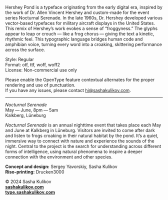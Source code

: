 Hershey Pond is a typeface originating from the early digital era, inspired by the work of Dr. Allen Vincent Hershey and custom-made for the event series Nocturnal Serenade. In the late 1960s, Dr. Hershey developed various vector-based typefaces for military aircraft displays in the United States. This remix of Hershey’s work evokes a sense of “froggyness.” The glyphs appear to leap or crouch — like a frog chorus — giving the text a kinetic, rhythmic feel. This typographic language bridges human code and amphibian voice, turning every word into a croaking, skittering performance across the surface.

Style: Regular  
Format: otf, ttf, woff, woff2  
License: Non-commercial use only

Please enable the OpenType feature contextual alternates for the proper rendering and use of punctuation.  
If you have any issues, please contact [hi@sashakulikov.com](mailto:hi@sashakulikov.com).


---

*Nocturnal Serenade*  
May — June, 8pm — 5am  
Kalkberg, Lüneburg  

*Nocturnal Serenade* is an annual nighttime event that takes place each May and June at Kalkberg in Lüneburg. Visitors are invited to come after dark and listen to frogs croaking in their natural habitat by the pond. It’s a quiet, immersive way to connect with nature and experience the sounds of the night. Central to the project is the search for understanding across different forms of intelligence, using natural phenomena to inspire a deeper connection with the environment and other species.

**Concept and design:** Sergey Yavorskiy, Sasha Kulikov  
**Riso-printing:** Drucken3000

© 2024 Sasha Kulikov  
**[sashakulikov.com](https://www.sashakulikov.com/)**  
**[type.sashakulikov.com](https://type.sashakulikov.com/)**
